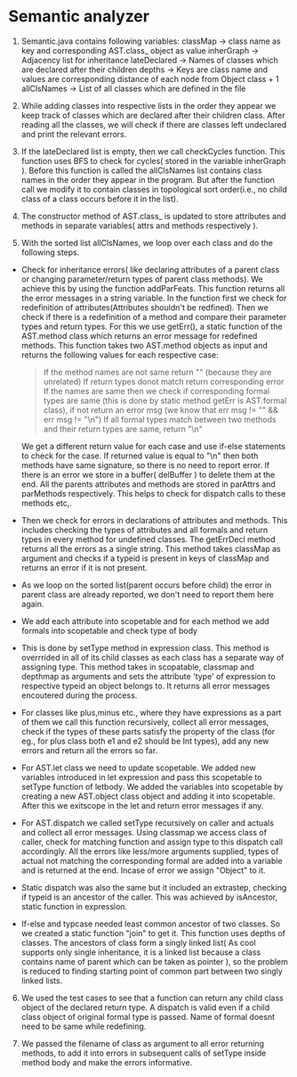 # Semantic analyzer

1. Semantic.java contains following variables:
    classMap -> class name as key and corresponding AST.class_ object as value
    inherGraph -> Adjacency list for inheritance
    lateDeclared -> Names of classes which are declared after their children
    depths -> Keys are class name and values are corresponding distance of each node from Object class + 1
    allClsNames -> List of all classes which are defined in the file

2. While adding classes into respective lists in the order they appear we keep track of classes which are declared after their children class. After reading all the classes, we will check if there are classes left undeclared and print the relevant errors.

3. If the lateDeclared list is empty, then we call checkCycles function. This function uses BFS to check for cycles( stored in the variable inherGraph ). Before this function is called the allClsNames list contains class names in the order they appear in the program. But after the function call we modify it to contain classes in topological sort order(i.e., no child class of a class occurs before it in the list).

4. The constructor method of AST.class_ is updated to store attributes and methods in separate variables( attrs and methods respectively ).

5. With the sorted list allClsNames, we loop over each class and do the following steps.

* Check for inheritance errors( like declaring attributes of a parent class or changing parameter/return types of parent class methods). We achieve this by using the function addParFeats. This function returns all the error messages in a string variable. In the function first we check for redefinition of attributes(Attributes shouldn't be redfined). Then we check if there is a redefinition of a method and compare their parameter types and return types. For this we use getErr(), a static function of the AST.method class which returns an error message for redefined methods. This function takes two AST.method objects as input and returns the following values for each respective case:
    > If the method names are not same return "" (because they are unrelated)
    > If return types donot match return corresponding error
    > If the names are same then we check if corresponding formal types are same (this is done by static method getErr is AST.formal class), if not return an error msg (we know that err msg != "" && err msg != "\n")
    > If all formal types match between two methods and their return types are same, return "\n"

    We get a different return value for each case and use if-else statements to check for the case. If returned value is equal to "\n" then both methods have same signature, so there is no need to report error. If there is an error we store in a buffer( delBuffer ) to delete them at the end. All the parents attributes and methods are stored in parAttrs and parMethods respectively. This helps to check for dispatch calls to these methods etc,.

* Then we check for errors in declarations of attributes and methods. This includes checking the types of attributes and all formals and return types in every method for undefined classes. The getErrDecl method returns all the errors as a single string. This method takes classMap as argument and checks if a typeid is present in keys of classMap and returns an error if it is not present. 

* As we loop on the sorted list(parent occurs before child) the error in parent class are already reported, we don't need to report them here again.

* We add each attribute into scopetable and for each method we add formals into scopetable and check type of body

* This is done by setType method in expression class. This method is overrrided in all of its child classes as each class has a separate way of assigning type. This method takes in scopatable, classmap and depthmap as arguments and sets the attribute 'type' of expression to respective typeid an object belongs to. It returns all error messages encoutered during the process. 

* For classes like plus,minus etc., where they have expressions as a part of them we call this function recursively, collect all error messages, check if the types of these parts satisfy the property of the class (for eg., for plus class both e1 and e2 should be Int types), add any new errors and return all the errors so far.

* For AST.let class we need to update scopetable. We added new variables introduced in let expression and pass this scopetable to setType function of letbody. We added the variables into scopetable by creating a new AST.object class object and adding it into scopetable. After this we exitscope in the let and return error messages if any.

* For AST.dispatch we called setType recursively on caller and actuals and collect all error messages. Using classmap we access class of caller, check for matching function and assign type to this dispatch call accordingly. All the errors like less/more arguments supplied, types of actual not matching the corresponding formal are added into a variable and is returned at the end. Incase of error we assign "Object" to it.

* Static dispatch was also the same but it included an extrastep, checking if typeid is an ancestor of the caller. This was achieved by isAncestor, static function in expression.

* If-else and typcase needed least common ancestor of two classes. So we created a static function "join" to get it. This function uses depths of classes. The ancestors of class form a singly linked list( As cool supports only single inheritance, it is a linked list because a class contains name of parent which can be taken as pointer ), so the problem is reduced to finding starting point of common part between two singly linked lists.


6. We used the test cases to see that a function can return any child class object of the declared return type. A dispatch is valid even if a child class object  of original formal type is passed. Name of formal doesnt need to be same while redefining.

7. We passed the filename of class as argument to all error returning methods, to add it into errors in subsequent calls of setType inside method body and make the errors informative.